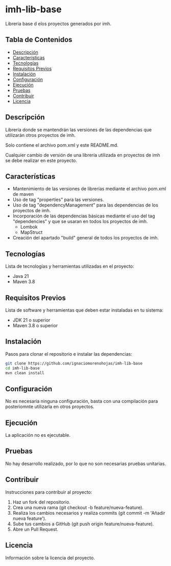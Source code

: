 # imh-lib-base

Libreria base d elos proyectos generados por imh.

## Tabla de Contenidos

- [Descripción](#descripción)
- [Características](#características)
- [Tecnologías](#tecnologías)
- [Requisitos Previos](#requisitos-previos)
- [Instalación](#instalación)
- [Configuración](#configuración)
- [Ejecución](#ejecución)
- [Pruebas](#pruebas)
- [Contribuir](#contribuir)
- [Licencia](#licencia)

## Descripción

Librería donde se mantendrán las versiones de las dependencias que utilizarán otros proyectos de imh.

Solo contiene el archivo pom.xml y este README.md.

Cualquier cambio de versión de una librería utilizada en proyectos de imh se debe realizar en este proyecto.

## Características

- Mantenimiento de las versiones de librerías mediante el archivo pom.xml de maven
- Uso de tag "properties" para las versiones.
- Uso de tag "dependencyManagement" para las dependencias de los proyectos de imh.
- Incorporación de las dependencias básicas mediante el uso del tag "dependencies" y que se usaran en todos los proyectos de imh.
  - Lombok
  - MapStruct
- Creación del apartado "build" general de todos los proyectos de imh.

## Tecnologías

Lista de tecnologías y herramientas utilizadas en el proyecto:

- Java 21
- Maven 3.8

## Requisitos Previos

Lista de software y herramientas que deben estar instaladas en tu sistema:

- JDK 21 o superior
- Maven 3.8 o superior

## Instalación

Pasos para clonar el repositorio e instalar las dependencias:

```sh
git clone https://github.com/ignaciomorenohojas/imh-lib-base
cd imh-lib-base
mvn clean install
```

## Configuración

No es necesaria ninguna configuración, basta con una compilación para posteriomnte utilizarla en otros proyectos.

## Ejecución
La aplicación no es ejecutable.

## Pruebas
No hay desarrollo realizado, por lo que no son necesarias pruebas unitarias.

## Contribuir
Instrucciones para contribuir al proyecto:

1. Haz un fork del repositorio.
2. Crea una nueva rama (git checkout -b feature/nueva-feature).
3. Realiza los cambios necesarios y realiza commits (git commit -m 'Añadir nueva feature').
4. Sube tus cambios a GitHub (git push origin feature/nueva-feature).
5. Abre un Pull Request.

## Licencia
Información sobre la licencia del proyecto.

